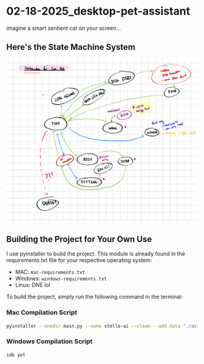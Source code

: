 # 02-18-2025_desktop-pet-assistant
imagine a smart sentient cat on your screen...



## Here's the State Machine System

![State Machine System](docs/statediagram.jpeg)

## Building the Project for Your Own Use

I use pyinstaller to build the project. This module is already found in the requirements.txt file for your respective operating system:

- MAC: `mac-requirements.txt`
- Windows: `windows-requirements.txt`
- Linux: DNE lol

To build the project, simply run the following command in the terminal:

### Mac Compilation Script

```bash
pyinstaller --onedir main.py --name stella-ai --clean --add-data "./assets:assets" --optimize 1 --icon icon.png --noconsole
```


### Windows Compilation Script

```bash
idk yet
```